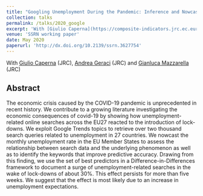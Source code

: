 ```yaml
---
title: "Googling Unemployment During the Pandemic: Inference and Nowcast Using Search Data"
collection: talks
permalink: /talks/2020_google
excerpt: 'With [Giulio Caperna](https://composite-indicators.jrc.ec.europa.eu/?q=giulio-caperna) (JRC), [Andrea Geraci](https://sites.google.com/view/andreageraci/home) (JRC) and [Gianluca Mazzarella](https://sites.google.com/view/gianlucamazzarella/home) (JRC)'
venue: 'SSRN working paper'
date: May 2020
paperurl: 'http://dx.doi.org/10.2139/ssrn.3627754'
---
```

With [Giulio Caperna](https://composite-indicators.jrc.ec.europa.eu/?q=giulio-caperna) (JRC), [Andrea Geraci](https://sites.google.com/view/andreageraci/home) (JRC) and [Gianluca Mazzarella](https://sites.google.com/view/gianlucamazzarella/home) (JRC)

Abstract 
-----
The economic crisis caused by the COVID-19 pandemic is unprecedented in recent history. We contribute to a growing literature investigating the economic consequences of covid-19 by showing how unemployment-related online searches across the EU27 reacted to the introduction of lock-downs. We exploit Google Trends topics to retrieve over two thousand search queries related to unemployment in 27 countries. We nowcast the monthly unemployment rate in the EU Member States to assess the relationship between search data and the underlying phenomenon as well as to identify the keywords that improve predictive accuracy. Drawing from this finding, we use the set of best predictors in a Difference-in-Differences framework to document a surge of unemployment-related searches in the wake of lock-downs of about 30%. This effect persists for more than five weeks. We suggest that the effect is most likely due to an increase in unemployment expectations.

